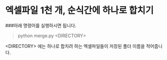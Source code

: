 # 엑셀파일 1천 개, 순식간에 하나로 합치기

###아래 명령어를 실행하시면 됩니다.

> python merge.py <DIRECTORY\>

<DIRECTORY\> 에는 하나로 합치려 하는 엑셀파일들이 저장된 폴더 이름을 적어줍니다.
